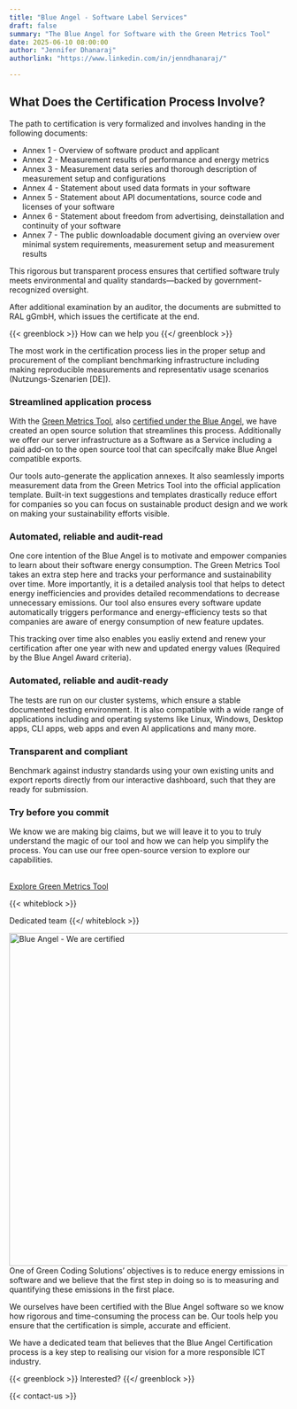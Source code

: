 ```yaml
---
title: "Blue Angel - Software Label Services"
draft: false
summary: "The Blue Angel for Software with the Green Metrics Tool"
date: 2025-06-10 08:00:00
author: "Jennifer Dhanaraj"
authorlink: "https://www.linkedin.com/in/jenndhanaraj/"

---
```


## What Does the Certification Process Involve?

The path to certification is very formalized and involves handing in the following documents:

- Annex 1 - Overview of software product and applicant 
- Annex 2 - Measurement results of performance and energy metrics
- Annex 3 - Measurement data series and thorough description of measurement setup and configurations
- Annex 4 - Statement about used data formats in your software
- Annex 5 - Statement about API documentations, source code and licenses of your software
- Annex 6 - Statement about freedom from advertising, deinstallation and continuity of your software
- Annex 7 - The public downloadable document giving an overview over minimal system requirements, measurement setup and measurement results

This rigorous but transparent process ensures that certified software truly meets environmental and quality standards—backed by government-recognized oversight. 

After additional examination by an auditor, the documents are submitted to RAL gGmbH, which issues the certificate at the end.

{{< greenblock >}}
How can we help you
{{</ greenblock >}}


The most work in the certification process lies in the proper setup and procurement of the compliant benchmarking infrastructure including making reproducible measurements and representativ usage scenarios (Nutzungs-Szenarien [DE]).
 
### Streamlined application process
 
With the [Green Metrics Tool](/products/green-metrics-tool), also [certified under the Blue Angel](https://www.blauer-engel.de/de/produkte/green-metrics-tool), we have created an open source solution that streamlines this process. Additionally we offer our server infrastructure as a Software as a Service including a paid add-on to the open source tool that can specifcally make Blue Angel compatible exports.

Our tools auto-generate the application annexes. It also seamlessly imports measurement data from the Green Metrics Tool into the official application template. Built-in text suggestions and templates drastically reduce effort for companies so you can focus on sustainable product design and we work on making your sustainability efforts visible.

### Automated, reliable and audit-read

One core intention of the Blue Angel is to motivate and empower companies to learn about their software energy consumption. The Green Metrics Tool takes an extra step here and tracks your performance and sustainability over time. More importantly, it is a detailed analysis tool that helps to detect energy inefficiencies and provides detailed recommendations to decrease unnecessary emissions. Our tool also ensures every software update automatically triggers performance and energy-efficiency tests so that companies are aware of energy consumption of new feature updates.

This tracking over time also enables you easliy extend and renew your certification after one year with new and updated energy values (Required by the Blue Angel Award criteria).
 
### Automated, reliable and audit-ready
The tests are run on our cluster systems, which ensure a stable documented testing environment. It is also compatible with a wide range of applications including and operating systems like Linux, Windows, Desktop apps, CLI apps, web apps and even AI applications and many more.

### Transparent and compliant
Benchmark against industry standards using your own existing units and export reports directly from our interactive dashboard, such that they are ready for submission.

### Try before you commit
We know we are making big claims, but we will leave it to you to truly understand the magic of our tool and how we can help you simplify the process. You can use our free open-source version to explore our capabilities.

<br>
<div class="btn-one">
    <a href="/products/green-metrics-tool"><span>Explore Green Metrics Tool</span></a>
</div>

{{< whiteblock >}}

Dedicated team
{{</ whiteblock >}}

<img class="ui center " src="/img/blog/blue_angel_certification.webp" alt="Blue Angel - We are certified" loading="lazy" style="
    width: 601px;
    float: right;
    margin-left: 30px;
">

One of Green Coding Solutions’ objectives is to reduce energy emissions in software and we believe that the first step in doing so is to measuring and quantifying these emissions in the first place. 

We ourselves have been certified with the Blue Angel software so we know how rigorous and time-consuming the process can be. Our tools help you ensure that the certification is simple, accurate and efficient.


We have a dedicated team that believes that the Blue Angel Certification process is a key step to realising our vision for a more responsible ICT industry.

{{< greenblock >}}
Interested?
{{</ greenblock >}}

{{< contact-us >}}

